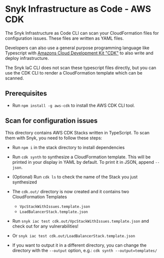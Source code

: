 # Snyk Infrastructure as Code - AWS CDK

The Snyk Infrastructure as Code CLI can scan your CloudFormation files for configuration issues.
These files are written as YAML files.

Developers can also use a general purpose programming language like Typescript with [Amazons Cloud Development Kit "CDK"](https://aws.amazon.com/cdk/) to also write and deploy infrastructure.

The Snyk IaC CLI does not scan these typescript files directly, but you can use the CDK CLI to render a CloudFormation template which can be scanned.

## Prerequisites

- Run `npm install -g aws-cdk` to install the AWS CDK CLI tool.

## Scan for configuration issues

This directory contains AWS CDK Stacks written in TypeScript. To scan them with Snyk, you need to follow these steps:

- Run `npm i` in the stack directory to install dependencies
- Run `cdk synth` to synthesize a CloudFormation template. This will be printed in your display in YAML by default. To print it in JSON, append `--json`.

- (Optional) Run `cdk ls` to check the name of the Stack you just synthesized
- The `cdk.out/` directory is now created and it contains two CloudFormation Templates
  - `VpcStackWithIssues.template.json`
  - `LoadBalancerStack.template.json`
- Run `snyk iac test cdk.out/VpcStackWithIssues.template.json` and check out for any vulnerabilities!
- Or `snyk iac test cdk.out/LoadBalancerStack.template.json`
- If you want to output it in a different directory, you can change the directory with the `--output` option, e.g.:
  `cdk synth --output=templates/`
